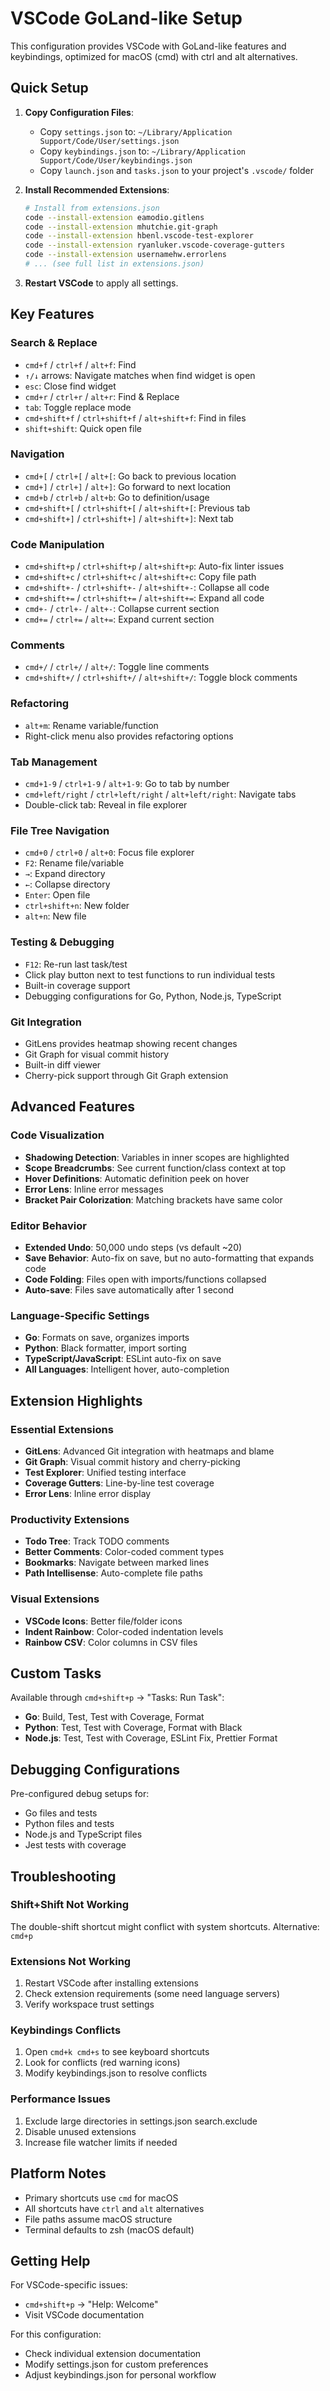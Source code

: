 # VSCode GoLand-like Setup

This configuration provides VSCode with GoLand-like features and keybindings, optimized for macOS (cmd) with ctrl and alt alternatives.

## Quick Setup

1. **Copy Configuration Files**:
   - Copy `settings.json` to: `~/Library/Application Support/Code/User/settings.json`
   - Copy `keybindings.json` to: `~/Library/Application Support/Code/User/keybindings.json`
   - Copy `launch.json` and `tasks.json` to your project's `.vscode/` folder

2. **Install Recommended Extensions**:
   ```bash
   # Install from extensions.json
   code --install-extension eamodio.gitlens
   code --install-extension mhutchie.git-graph
   code --install-extension hbenl.vscode-test-explorer
   code --install-extension ryanluker.vscode-coverage-gutters
   code --install-extension usernamehw.errorlens
   # ... (see full list in extensions.json)
   ```

3. **Restart VSCode** to apply all settings.

## Key Features

### Search & Replace
- `cmd+f` / `ctrl+f` / `alt+f`: Find
- `↑/↓` arrows: Navigate matches when find widget is open
- `esc`: Close find widget
- `cmd+r` / `ctrl+r` / `alt+r`: Find & Replace
- `tab`: Toggle replace mode
- `cmd+shift+f` / `ctrl+shift+f` / `alt+shift+f`: Find in files
- `shift+shift`: Quick open file

### Navigation
- `cmd+[` / `ctrl+[` / `alt+[`: Go back to previous location
- `cmd+]` / `ctrl+]` / `alt+]`: Go forward to next location
- `cmd+b` / `ctrl+b` / `alt+b`: Go to definition/usage
- `cmd+shift+[` / `ctrl+shift+[` / `alt+shift+[`: Previous tab
- `cmd+shift+]` / `ctrl+shift+]` / `alt+shift+]`: Next tab

### Code Manipulation
- `cmd+shift+p` / `ctrl+shift+p` / `alt+shift+p`: Auto-fix linter issues
- `cmd+shift+c` / `ctrl+shift+c` / `alt+shift+c`: Copy file path
- `cmd+shift+-` / `ctrl+shift+-` / `alt+shift+-`: Collapse all code
- `cmd+shift+=` / `ctrl+shift+=` / `alt+shift+=`: Expand all code
- `cmd+-` / `ctrl+-` / `alt+-`: Collapse current section
- `cmd+=` / `ctrl+=` / `alt+=`: Expand current section

### Comments
- `cmd+/` / `ctrl+/` / `alt+/`: Toggle line comments
- `cmd+shift+/` / `ctrl+shift+/` / `alt+shift+/`: Toggle block comments

### Refactoring
- `alt+m`: Rename variable/function
- Right-click menu also provides refactoring options

### Tab Management
- `cmd+1-9` / `ctrl+1-9` / `alt+1-9`: Go to tab by number
- `cmd+left/right` / `ctrl+left/right` / `alt+left/right`: Navigate tabs
- Double-click tab: Reveal in file explorer

### File Tree Navigation
- `cmd+0` / `ctrl+0` / `alt+0`: Focus file explorer
- `F2`: Rename file/variable
- `→`: Expand directory
- `←`: Collapse directory
- `Enter`: Open file
- `ctrl+shift+n`: New folder
- `alt+n`: New file

### Testing & Debugging
- `F12`: Re-run last task/test
- Click play button next to test functions to run individual tests
- Built-in coverage support
- Debugging configurations for Go, Python, Node.js, TypeScript

### Git Integration
- GitLens provides heatmap showing recent changes
- Git Graph for visual commit history
- Built-in diff viewer
- Cherry-pick support through Git Graph extension

## Advanced Features

### Code Visualization
- **Shadowing Detection**: Variables in inner scopes are highlighted
- **Scope Breadcrumbs**: See current function/class context at top
- **Hover Definitions**: Automatic definition peek on hover
- **Error Lens**: Inline error messages
- **Bracket Pair Colorization**: Matching brackets have same color

### Editor Behavior
- **Extended Undo**: 50,000 undo steps (vs default ~20)
- **Save Behavior**: Auto-fix on save, but no auto-formatting that expands code
- **Code Folding**: Files open with imports/functions collapsed
- **Auto-save**: Files save automatically after 1 second

### Language-Specific Settings
- **Go**: Formats on save, organizes imports
- **Python**: Black formatter, import sorting
- **TypeScript/JavaScript**: ESLint auto-fix on save
- **All Languages**: Intelligent hover, auto-completion

## Extension Highlights

### Essential Extensions
- **GitLens**: Advanced Git integration with heatmaps and blame
- **Git Graph**: Visual commit history and cherry-picking
- **Test Explorer**: Unified testing interface
- **Coverage Gutters**: Line-by-line test coverage
- **Error Lens**: Inline error display

### Productivity Extensions
- **Todo Tree**: Track TODO comments
- **Better Comments**: Color-coded comment types
- **Bookmarks**: Navigate between marked lines
- **Path Intellisense**: Auto-complete file paths

### Visual Extensions
- **VSCode Icons**: Better file/folder icons
- **Indent Rainbow**: Color-coded indentation levels
- **Rainbow CSV**: Color columns in CSV files

## Custom Tasks

Available through `cmd+shift+p` → "Tasks: Run Task":
- **Go**: Build, Test, Test with Coverage, Format
- **Python**: Test, Test with Coverage, Format with Black
- **Node.js**: Test, Test with Coverage, ESLint Fix, Prettier Format

## Debugging Configurations

Pre-configured debug setups for:
- Go files and tests
- Python files and tests
- Node.js and TypeScript files
- Jest tests with coverage

## Troubleshooting

### Shift+Shift Not Working
The double-shift shortcut might conflict with system shortcuts. Alternative: `cmd+p`

### Extensions Not Working
1. Restart VSCode after installing extensions
2. Check extension requirements (some need language servers)
3. Verify workspace trust settings

### Keybindings Conflicts
1. Open `cmd+k cmd+s` to see keyboard shortcuts
2. Look for conflicts (red warning icons)
3. Modify keybindings.json to resolve conflicts

### Performance Issues
1. Exclude large directories in settings.json search.exclude
2. Disable unused extensions
3. Increase file watcher limits if needed

## Platform Notes

- Primary shortcuts use `cmd` for macOS
- All shortcuts have `ctrl` and `alt` alternatives
- File paths assume macOS structure
- Terminal defaults to zsh (macOS default)

## Getting Help

For VSCode-specific issues:
- `cmd+shift+p` → "Help: Welcome"
- Visit VSCode documentation

For this configuration:
- Check individual extension documentation
- Modify settings.json for custom preferences
- Adjust keybindings.json for personal workflow